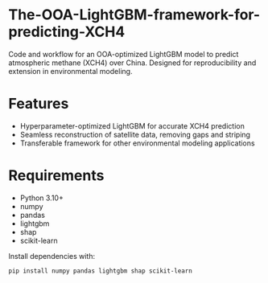 # The-OOA-LightGBM-framework-for-predicting-XCH4
Code and workflow for an OOA-optimized LightGBM model to predict atmospheric methane (XCH4) over China. Designed for reproducibility and extension in environmental modeling.

# Features
- Hyperparameter-optimized LightGBM for accurate XCH4 prediction
- Seamless reconstruction of satellite data, removing gaps and striping
- Transferable framework for other environmental modeling applications

# Requirements
- Python 3.10+
- numpy
- pandas
- lightgbm
- shap
- scikit-learn

Install dependencies with:
```bash
pip install numpy pandas lightgbm shap scikit-learn
